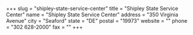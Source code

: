 +++
slug = "shipley-state-service-center"
title = "Shipley State Service Center"
name = "Shipley State Service Center"
address = "350 Virginia Avenue"
city = "Seaford"
state = "DE"
postal = "19973"
website = ""
phone = "302 628-2000"
fax = ""
+++
